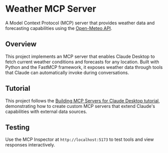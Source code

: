 # Weather MCP Server

A Model Context Protocol (MCP) server that provides weather data and forecasting capabilities using the [Open-Meteo API](https://open-meteo.com/en/docs).

## Overview

This project implements an MCP server that enables Claude Desktop to fetch current weather conditions and forecasts for any location. Built with Python and the FastMCP framework, it exposes weather data through tools that Claude can automatically invoke during conversations.

## Tutorial

This project follows the [Building MCP Servers for Claude Desktop tutorial](https://www.linkedin.com/learning/model-context-protocol-mcp-hands-on-with-agentic-ai/), demonstrating how to create custom MCP servers that extend Claude's capabilities with external data sources.

## Testing

Use the MCP Inspector at `http://localhost:5173` to test tools and view responses interactively.